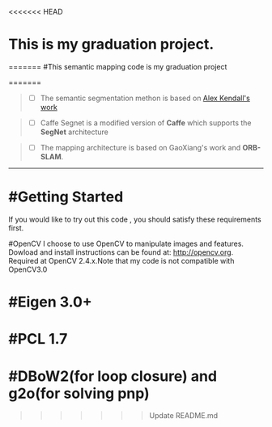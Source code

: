 <<<<<<< HEAD
# This is my graduation project.
=======
#This semantic mapping code is my graduation project


=======


> - [ ] The semantic segmentation methon is based on [Alex Kendall's work ](https://github.com/MuMuJun97/caffe-segnet) 

>- [ ] Caffe Segnet is a modified version of **Caffe** which supports the **SegNet** architecture

>- [ ] The mapping architecture is based on GaoXiang's work and **ORB-SLAM**.


----
#Getting Started
=======
If you would like to try out this code , you should satisfy these requirements first.

#OpenCV
I choose to use OpenCV to manipulate images and features. Dowload and install instructions can be found at: http://opencv.org. Required at OpenCV 2.4.x.Note that my code is not compatible with OpenCV3.0

#Eigen 3.0+
======

#PCL 1.7
======

#DBoW2(for loop closure) and g2o(for solving pnp)
=======

>>>>>>> Update README.md
